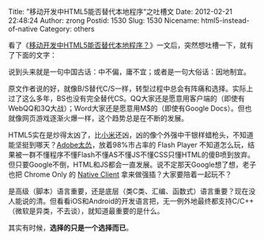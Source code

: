 Title: ”移动开发中HTML5能否替代本地程序“之吐槽文
Date: 2012-02-21 22:48:24
Author: zrong
Postid: 1530
Slug: 1530
Nicename: html5-instead-of-native
Category: others

看了《[移动开发中HTML5能否替代本地程序？](http://iove.net/archives/2991.html)》一文后，突然想吐槽一下，就有了下面的文字：

说到头来就是一句中国古话：中不偏，庸不宜；或者是一句大俗话：因地制宜。

原文作者说的好，就像B/S替代C/S一样，转型过程中总会有阵痛和选择。实际上过了这么多年，BS也没有完全替代CS。QQ大家还是愿意用客户端的（即使有WebQQ和3Q大战）；Word大家还是愿意用M\$的（即使有Google Docs）。但也就像网页游戏逐渐火爆一样，这个趋势总是在不断的发展。

HTML5实在是炒得太凶了，比[小米](http://www.xiaomi.com/)还凶，凶的像个外强中干银样蜡枪头，不知道能坚挺到哪天？[Adobe太怂](http://zengrong.net/post/tag/adobe)，放着98%市占率的 Flash Player 不知道怎么玩，结果被一群不懂程序不懂Flash不懂AS不懂JS不懂CSS只懂HTML的傻B喷到放弃。但只要Google不倒，HTML和JS都会一直发展。说不定那天Google想了想，老子也把 Chrome Only 的 [Native Client](https://developers.google.com/native-client/) 拿来做强插？大家要陪着一起玩不？

是高级（脚本）语言重要，还是底层（类C类、汇编、函数式）语言重要？现在没人能说的清。但看看iOS和Android的开发语言把，无一例外地最终都支持C/C++（微软是异类，不去谈），就知道最重要的是什么。

其实有时候，**选择的只是一个选择而已**。

